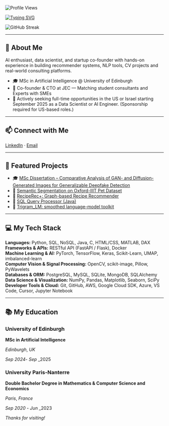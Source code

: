 ![Profile Views](https://komarev.com/ghpvc/?username=SamLB9&color=blue&style=flat)

[![Typing SVG](https://readme-typing-svg.herokuapp.com?font=Roboto&duration=3500&width=435&lines=Hi+there%2C+I'm+Sam+Laborde-Balen+%F0%9F%91%8B;AI+Engineer)](https://git.io/typing-svg)

![GitHub Streak](https://streak-stats.demolab.com/?user=SamLB9&theme=dark&hide_border=false)

---

 ## 🚀 About Me 

AI enthusiast, data scientist, and startup co-founder with hands-on experience in building recommender systems, NLP tools, CV projects and real-world consulting platforms.

- 🎓 MSc in Artificial Intelligence @ University of Edinburgh  
- 🚀 Co-founder & CTO at JEC — Matching student consultants and Experts with SMEs  
- 💼 Actively seeking full-time opportunities in the US or Israel starting September 2025 as a Data Scientist or AI Engineer. (Sponsorship required for US-based roles.)

---

## 📫 Connect with Me

[LinkedIn](https://www.linkedin.com/in/sam-laborde-balen-1b3907236) · 
[Email](mailto:sam@laborde-balen.com)

---

## 🌟 Featured Projects

- 🎓 [MSc Dissertation – Comparative Analysis of GAN- and Diffusion-Generated Images for Generalizable Deepfake Detection](https://github.com/SamLB9/GAN-vs.-Diffusion-Images)
- 🐶 [Semantic Segmentation on Oxford-IIIT Pet Dataset](https://github.com/SamLB9/Semantic-Segmentation-on-the-Oxford-IIIT-Pet-Dataset)  
- 🔗 [RecipeRec+: Graph-based Recipe Recommender](https://github.com/SamLB9/AugmentedRecipeRecommendations)
- 🧠 [SQL Query Processor (Java)](https://github.com/SamLB9/Implementation-of-a-SQL-query-processor)
- 💬 [Trigram_LM: smoothed language-model toolkit](https://github.com/SamLB9/trigram_lm)

---

## 💻 My Tech Stack

**Languages:** Python, SQL, NoSQL, Java, C, HTML/CSS, MATLAB, DAX  
**Frameworks & APIs:** RESTful API (FastAPI / Flask), Docker  
**Machine Learning & AI:** PyTorch, TensorFlow, Keras, Scikit-Learn, UMAP, imbalanced-learn  
**Computer Vision & Signal Processing:** OpenCV, scikit-image, Pillow, PyWavelets  
**Databases & ORM:** PostgreSQL, MySQL, SQLite, MongoDB, SQLAlchemy  
**Data Science & Visualization:** NumPy, Pandas, Matplotlib, Seaborn, SciPy  
**Developer Tools & Cloud:** Git, GitHub, AWS, Google Cloud SDK, Azure, VS Code, Cursor, Jupyter Notebook

---

## 📚 My Education

### University of Edinburgh

**MSc in Artificial Intelligence**

_Edinburgh_, _UK_

_Sep_ _2024_- _Sep_ _2025


### University Paris-Nanterre

**Double Bachelor Degree in Mathematics & Computer Science and Economics**

_Paris_, _France_

_Sep_ _2020_ - _Jun_ _2023

_Thanks for visiting!_
